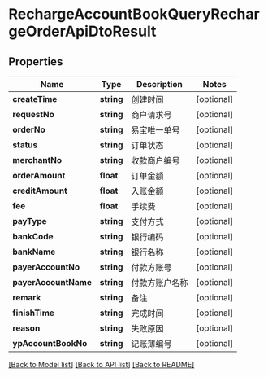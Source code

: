 # RechargeAccountBookQueryRechargeOrderApiDtoResult

## Properties
Name | Type | Description | Notes
------------ | ------------- | ------------- | -------------
**createTime** | **string** | 创建时间 | [optional] 
**requestNo** | **string** | 商户请求号 | [optional] 
**orderNo** | **string** | 易宝唯一单号 | [optional] 
**status** | **string** | 订单状态 | [optional] 
**merchantNo** | **string** | 收款商户编号 | [optional] 
**orderAmount** | **float** | 订单金额 | [optional] 
**creditAmount** | **float** | 入账金额 | [optional] 
**fee** | **float** | 手续费 | [optional] 
**payType** | **string** | 支付方式 | [optional] 
**bankCode** | **string** | 银行编码 | [optional] 
**bankName** | **string** | 银行名称 | [optional] 
**payerAccountNo** | **string** | 付款方账号 | [optional] 
**payerAccountName** | **string** | 付款方账户名称 | [optional] 
**remark** | **string** | 备注 | [optional] 
**finishTime** | **string** | 完成时间 | [optional] 
**reason** | **string** | 失败原因 | [optional] 
**ypAccountBookNo** | **string** | 记账薄编号 | [optional] 

[[Back to Model list]](../README.md#documentation-for-models) [[Back to API list]](../README.md#documentation-for-api-endpoints) [[Back to README]](../README.md)


